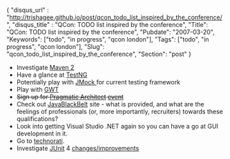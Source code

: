 {
 "disqus_url" : "http://trishagee.github.io/post/qcon_todo_list_inspired_by_the_conference/",
 "disqus_title" : "QCon: TODO list inspired by the conference",
 "Title": "QCon: TODO list inspired by the conference",
 "Pubdate": "2007-03-20",
 "Keywords": ["todo", "in progress", "qcon london"],
 "Tags": ["todo", "in progress", "qcon london"],
 "Slug": "qcon_todo_list_inspired_by_the_conference",
 "Section": "post"
}
<ul><li>Investigate <a href="http://maven.apache.org/">Maven 2</a></li><li>Have a glance at <a href="http://testng.org/doc/">TestNG</a></li><li>Potentially play with <a href="http://www.jmock.org/">JMock </a>for current testing framework</li><li>Play with <a href="http://code.google.com/webtoolkit/">GWT</a></li><li><strike>Sign up for <a href="http://www.thepragmaticarchitect.com/">Pragmatic Architect</a> <a href="http://hermesjms.com/confluence/display/JSIG/The+Pragmatic+Java+Architect">event</a></strike></li><li>Check out <a href="http://www.javablackbelt.com/QuestionnaireDefDisplay.wwa?questPublicId=00137">JavaBlackBelt</a> site - what is provided, and what are the feelings of professionals (or, more importantly, recruiters) towards these qualifications?</li><li>Look into getting Visual Studio .NET again so you can have a go at GUI development in it.</li><li>Go to <a href="http://technorati.com/">technorati</a>. <br/></li><li>Investigate <a href="http://www.junit.org/">JUnit</a> 4 <a href="http://www.instrumentalservices.com/index.php?option=com_content&task=view&id=45&Itemid=52">changes/improvements</a></li></ul>

